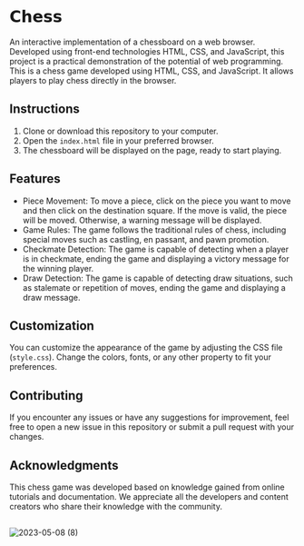 # 𝗖𝗵𝗲𝘀𝘀
An interactive implementation of a chessboard on a web browser. Developed using front-end technologies HTML, CSS, and JavaScript, this project is a practical demonstration of the potential of web programming.
This is a chess game developed using HTML, CSS, and JavaScript. It allows players to play chess directly in the browser.

## Instructions

1. Clone or download this repository to your computer.
2. Open the `index.html` file in your preferred browser.
3. The chessboard will be displayed on the page, ready to start playing.

## Features

- Piece Movement: To move a piece, click on the piece you want to move and then click on the destination square. If the move is valid, the piece will be moved. Otherwise, a warning message will be displayed.
- Game Rules: The game follows the traditional rules of chess, including special moves such as castling, en passant, and pawn promotion.
- Checkmate Detection: The game is capable of detecting when a player is in checkmate, ending the game and displaying a victory message for the winning player.
- Draw Detection: The game is capable of detecting draw situations, such as stalemate or repetition of moves, ending the game and displaying a draw message.

## Customization

You can customize the appearance of the game by adjusting the CSS file (`style.css`). Change the colors, fonts, or any other property to fit your preferences.

## Contributing

If you encounter any issues or have any suggestions for improvement, feel free to open a new issue in this repository or submit a pull request with your changes.

## Acknowledgments

This chess game was developed based on knowledge gained from online tutorials and documentation. We appreciate all the developers and content creators who share their knowledge with the community.
##
![2023-05-08 (8)](https://user-images.githubusercontent.com/113322342/236958306-9bf5cd7d-5203-4688-ab3e-e55ade41f016.png)
